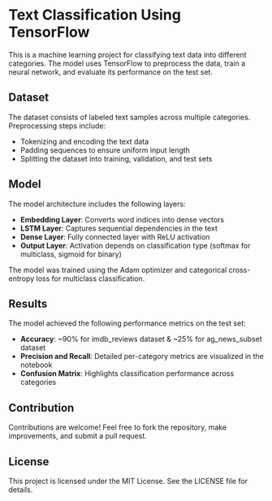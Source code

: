 # Text Classification Using TensorFlow

This is a machine learning project for classifying text data into different categories. The model uses TensorFlow to preprocess the data, train a neural network, and evaluate its performance on the test set.

## Dataset

The dataset consists of labeled text samples across multiple categories. Preprocessing steps include:

- Tokenizing and encoding the text data
- Padding sequences to ensure uniform input length
- Splitting the dataset into training, validation, and test sets

## Model

The model architecture includes the following layers:

- **Embedding Layer**: Converts word indices into dense vectors
- **LSTM Layer**: Captures sequential dependencies in the text
- **Dense Layer**: Fully connected layer with ReLU activation
- **Output Layer**: Activation depends on classification type (softmax for multiclass, sigmoid for binary)

The model was trained using the Adam optimizer and categorical cross-entropy loss for multiclass classification.

## Results

The model achieved the following performance metrics on the test set:

- **Accuracy**: ~90% for imdb_reviews dataset & ~25% for ag_news_subset dataset
- **Precision and Recall**: Detailed per-category metrics are visualized in the notebook
- **Confusion Matrix**: Highlights classification performance across categories

## Contribution

Contributions are welcome! Feel free to fork the repository, make improvements, and submit a pull request.

## License

This project is licensed under the MIT License. See the LICENSE file for details.

